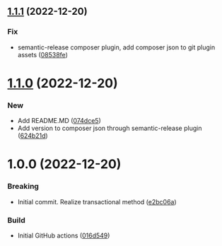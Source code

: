 ## [1.1.1](https://github.com/nstwfdev/mysql-connection/compare/v1.1.0...v1.1.1) (2022-12-20)


### Fix

* semantic-release composer plugin, add composer json to git plugin assets ([08538fe](https://github.com/nstwfdev/mysql-connection/commit/08538feef2f64638f47679f362ae43d20f9b4bef))

# [1.1.0](https://github.com/nstwfdev/mysql-connection/compare/v1.0.0...v1.1.0) (2022-12-20)


### New

* Add README.MD ([074dce5](https://github.com/nstwfdev/mysql-connection/commit/074dce5b98cba857c67e33864227fc82f15bd890))
* Add version to composer json through semantic-release plugin ([624b21d](https://github.com/nstwfdev/mysql-connection/commit/624b21db5ad57de1947f17527aac3c4c3537ec09))

# 1.0.0 (2022-12-20)


### Breaking

* Initial commit. Realize transactional method ([e2bc06a](https://github.com/nstwfdev/mysql-connection/commit/e2bc06a002b89e5722fca09d27eceb7c468d72f0))

### Build

* Initial GitHub actions ([016d549](https://github.com/nstwfdev/mysql-connection/commit/016d549113f1d8cd3f09832f72fb57acf12932c9))
